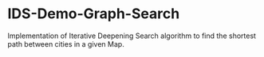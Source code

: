 # IDS-Demo-Graph-Search
Implementation of Iterative Deepening Search algorithm to find the shortest path between cities in a given Map.
